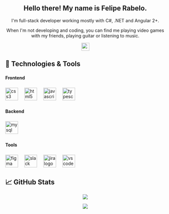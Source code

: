 
<h2 align="center">Hello there! My name is Felipe Rabelo.</h2>
<p align="center">I'm full-stack developer working mostly with C#, .NET and Angular 2+. 
</p>

<p align="center">When I'm not developing and coding, you can find me playing video games with my friends, playing guitar or listening to music.</p> 
</p>

<p align="center"
   <a align=center href="https://www.linkedin.com/in/felipe-rabelo-165543146/">
   <img src="https://img.shields.io/badge/linkedin-%230077B5.svg?&style=for-the-badge&logo=linkedin&logoColor=white" height=25>
   </a>
   <p/>

## 🔧 Technologies & Tools

###

<h4 align="left">Frontend</h4>

###

<p align="left"> 
     <img src="https://cdn.jsdelivr.net/gh/devicons/devicon/icons/css3/css3-original.svg" height="40" alt="css3 logo"  />
  <img width="12" />
  <img src="https://cdn.jsdelivr.net/gh/devicons/devicon/icons/html5/html5-original.svg" height="40" alt="html5 logo"  />
  <img width="12" />
  <img src="https://cdn.jsdelivr.net/gh/devicons/devicon/icons/javascript/javascript-original.svg" height="40" alt="javascript logo"  />
  <img width="12" />
  <img src="https://cdn.jsdelivr.net/gh/devicons/devicon/icons/typescript/typescript-original.svg" height="40" alt="typescript logo"  />
  <img width="12" />
</p>


###

<h4 align="left">Backend</h4>

###

<div align="left">
     <img src="https://cdn.jsdelivr.net/gh/devicons/devicon/icons/mysql/mysql-original.svg" height="40" alt="mysql logo"  />
  <img width="12" />
</div>

###

<h4 align="left">Tools</h4>

###

<div align="left">
 <img src="https://cdn.jsdelivr.net/gh/devicons/devicon/icons/figma/figma-original.svg" height="40" alt="figma logo"  />
  <img width="12" />
  <img src="https://cdn.jsdelivr.net/gh/devicons/devicon/icons/slack/slack-original.svg" height="40" alt="slack logo"  />
  <img width="12" />
  <img src="https://cdn.jsdelivr.net/gh/devicons/devicon/icons/jira/jira-original.svg" height="40" alt="jira logo"  />
  <img width="12" />
  <img src="https://cdn.jsdelivr.net/gh/devicons/devicon/icons/vscode/vscode-original.svg" height="40" alt="vscode logo"  />
  <img width="12" />
</div>

## &#x1f4c8; GitHub Stats
<p align=center>  
     <img align=center src="https://github-readme-stats.vercel.app/api/top-langs?username=fehrabelo&show_icons=true&theme=dark&locale=en&layout=compact">
</p>

<p align=center>
<img align="center" src="https://github-readme-stats.vercel.app/api?username=fehrabelo&show_icons=true&theme=dark">
</p>
